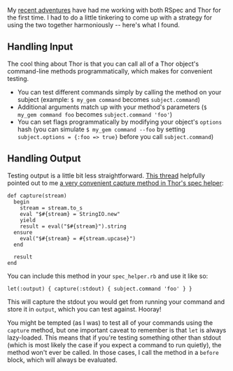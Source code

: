 My [recent adventures](https://github.com/brianokeefe/vhost_writer) have had me working with both RSpec and Thor for the first time. I had to do a little tinkering to come up with a strategy for using the two together harmoniously -- here's what I found.

## Handling Input

The cool thing about Thor is that you can call all of a Thor object's command-line methods programmatically, which makes for convenient testing.

* You can test different commands simply by calling the method on your subject (example: `$ my_gem command` becomes `subject.command`)
* Additional arguments match up with your method's parameters (`$ my_gem command foo` becomes `subject.command 'foo'`)
* You can set flags programmatically by modifying your object's `options` hash (you can simulate `$ my_gem command --foo` by setting `subject.options = {:foo => true}` before you call `subject.command`)


## Handling Output

Testing output is a little bit less straightforward. [This thread](http://stackoverflow.com/questions/12673485/how-to-test-stdin-for-a-cli-using-rspec) helpfully pointed out to me [a very convenient capture method in Thor's spec helper](https://github.com/erikhuda/thor/blob/d634d240bdc0462fe677031e1dc6ed656e54f27e/spec/helper.rb#L49):


    def capture(stream)
      begin
        stream = stream.to_s
        eval "$#{stream} = StringIO.new"
        yield
        result = eval("$#{stream}").string
      ensure
        eval("$#{stream} = #{stream.upcase}")
      end

      result
    end

You can include this method in your `spec_helper.rb` and use it like so:

	let(:output) { capture(:stdout) { subject.command 'foo' } }

This will capture the stdout you would get from running your command and store it in `output`, which you can test against. Hooray!

You might be tempted (as I was) to test all of your commands using the `capture` method, but one important caveat to remember is that `let` is always lazy-loaded. This means that if you're testing something other than stdout (which is most likely the case if you expect a command to run quietly), the method won't ever be called. In those cases, I call the method in a `before` block, which will always be evaluated.
